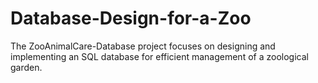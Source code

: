 # Database-Design-for-a-Zoo
The ZooAnimalCare-Database project focuses on designing and implementing an SQL database for efficient management of a zoological garden.
